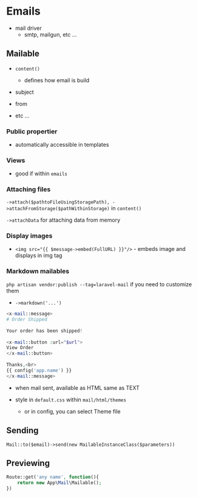 # Emails

- mail driver
  - smtp, mailgun, etc ...


## Mailable

- `content()`
  - defines how email is build


- subject
- from
- etc ...

### Public propertier

- automatically accessible in templates

### Views
- good if within `emails`

### Attaching files

`->attach($pathtoFileUsingStoragePath), ->attachFromStorage($pathWithinStorage)` in `content()`

`->attachData` for attaching data from memory

### Display images

- `<img src="{{ $message->embed(FullURL) }}"/>` - embeds image and displays in img tag

### Markdown mailables

`php artisan vendor:publish --tag=laravel-mail` if you need to customize them

- `->markdown('...')`

```php
<x-mail::message>
# Order Shipped
 
Your order has been shipped!
 
<x-mail::button :url="$url">
View Order
</x-mail::button>
 
Thanks,<br>
{{ config('app.name') }}
</x-mail::message>
```

- when mail sent, available as HTML same as TEXT

- style in `default.css` within `mail/html/themes`
  - or in config, you can select Theme file

## Sending

`Mail::to($email)->send(new MailableInstanceClass($parameters))`

## Previewing

```php
Route::get('any name', function(){
    return new App\Mail\Mailable();
})
```